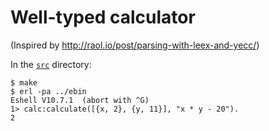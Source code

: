 # Well-typed calculator

(Inspired by http://raol.io/post/parsing-with-leex-and-yecc/)

In the [`src`](src) directory:

```
$ make
$ erl -pa ../ebin
Eshell V10.7.1  (abort with ^G)
1> calc:calculate([{x, 2}, {y, 11}], "x * y - 20").
2
```
